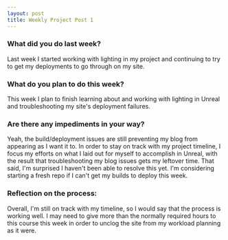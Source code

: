 ```yaml
---
layout: post
title: Weekly Project Post 1
---
```


### What did you do last week?

Last week I started working with lighting in my project and continuing to try to get my deployments to go through on my site. 

### What do you plan to do this week?

This week I plan to finish learning about and working with lighting in Unreal and troubleshooting my site's deployment failures. 

### Are there any impediments in your way?

Yeah, the build/deployment issues are still preventing my blog from appearing as I want it to. 
In order to stay on track with my project timeline, I focus my efforts on what I laid out for myself to accomplish in Unreal, with the result that troubleshooting my blog issues gets my leftover time. 
That said, I'm surprised I haven't been able to resolve this yet. I'm considering starting a fresh repo if I can't get my builds to deploy this week. 

### Reflection on the process:

Overall, I'm still on track with my timeline, so I would say that the process is working well. 
I may need to give more than the normally required hours to this course this week in order to unclog the site from my workload planning as it were.
